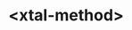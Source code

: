 # \<xtal-method\>

<xtal-method>
<template>
</xtal-method>

The \<xtal-method\> web component (with no dependencies) allows one to utilize a functional renderer, like lit-html or HyperHTML, without turning the entire application into one giant heap of JavaScript.  

With this component, one creates a localized link between an input object and a functional renderer.  The (tagged) literal template can be defined within the web component light children itself:

```html
            <xtal-method input="[[todos]]">
              <script type="application/lit-html">
                const root = 'http://cdn.jsdelivr.net/npm/lit-html/';
                const { repeat } = await import(root + 'lib/repeat.js');
                const { html, render } = await import(root + 'lit-html.js');
                const todo = items => {
                    return html`
                                <h1>My Todos</h1>
                                <ul>
                                    ${repeat(
                        items,
                        item => item.id,
                        item => html`
                                        <li class="${item.done ? 'done' : ''}">${item.value}</li>
                                    `
                    )}
                                </ul>
                                `;
                };
                export const renderer = (list, target) => render(todo(list), target);
            </script>
        </xtal-method>
                
```
As the input property of \<xtal-method\> changes, the renderer will generate the html output, and insert it adjacent to the \<xtal-method\> element instance.


## Install the Polymer-CLI

First, make sure you have the [Polymer CLI](https://www.npmjs.com/package/polymer-cli) installed. Then run `polymer serve` to serve your element locally.

## Viewing Your Element

```
$ polymer serve
```

## Running Tests

```
$ polymer test
```

Your application is already set up to be tested via [web-component-tester](https://github.com/Polymer/web-component-tester). Run `polymer test` to run your application's test suite locally.
